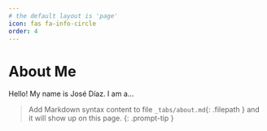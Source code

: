 ```yaml
---
# the default layout is 'page'
icon: fas fa-info-circle
order: 4
---
```


# About Me

Hello! My name is José Díaz. I am a...

> Add Markdown syntax content to file `_tabs/about.md`{: .filepath } and it will show up on this page.
{: .prompt-tip }
